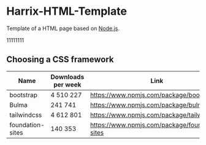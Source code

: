 # Harrix-HTML-Template

Template of a HTML page based on [Node.js](https://nodejs.org/en/).

11111111

## Choosing a CSS framework

| Name             | Downloads per week | Link                                             |
| ---------------- | ------------------ | ------------------------------------------------ |
| bootstrap        | 4 510 227          | <https://www.npmjs.com/package/bootstrap>        |
| Bulma            | 241 741            | <https://www.npmjs.com/package/bulma>            |
| tailwindcss      | 4 612 801          | <https://www.npmjs.com/package/tailwindcss>      |
| foundation-sites | 140 353            | <https://www.npmjs.com/package/foundation-sites> |
